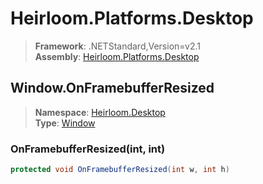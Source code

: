 # Heirloom.Platforms.Desktop

> **Framework**: .NETStandard,Version=v2.1  
> **Assembly**: [Heirloom.Platforms.Desktop][0]  

## Window.OnFramebufferResized

> **Namespace**: [Heirloom.Desktop][0]  
> **Type**: [Window][1]  

### OnFramebufferResized(int, int)

```cs
protected void OnFramebufferResized(int w, int h)
```

[0]: ../../../Heirloom.Platforms.Desktop.md
[1]: ../Window.md
